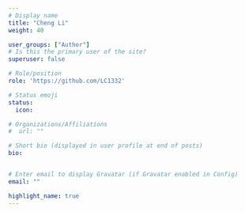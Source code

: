 ```yaml
---
# Display name
title: "Cheng Li"
weight: 40

user_groups: ["Author"]
# Is this the primary user of the site?
superuser: false

# Role/position
role: 'https://github.com/LC1332'

# Status emoji
status:
  icon: 

# Organizations/Affiliations
#  url: ""

# Short bio (displayed in user profile at end of posts)
bio: 


# Enter email to display Gravatar (if Gravatar enabled in Config)
email: ""

highlight_name: true
---
```


